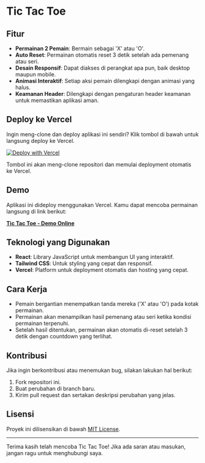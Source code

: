 # Tic Tac Toe

## Fitur

- **Permainan 2 Pemain**: Bermain sebagai 'X' atau 'O'.
- **Auto Reset**: Permainan otomatis reset 3 detik setelah ada pemenang atau seri.
- **Desain Responsif**: Dapat diakses di perangkat apa pun, baik desktop maupun mobile.
- **Animasi Interaktif**: Setiap aksi pemain dilengkapi dengan animasi yang halus.
- **Keamanan Header**: Dilengkapi dengan pengaturan header keamanan untuk memastikan aplikasi aman.

## Deploy ke Vercel

Ingin meng-clone dan deploy aplikasi ini sendiri? Klik tombol di bawah untuk langsung deploy ke Vercel.

[![Deploy with Vercel](https://vercel.com/button)](https://vercel.com/import/project?template=https://github.com/fleurdefontaine/tic-tac-toe)

Tombol ini akan meng-clone repositori dan memulai deployment otomatis ke Vercel.

## Demo

Aplikasi ini dideploy menggunakan Vercel. Kamu dapat mencoba permainan langsung di link berikut:

**[Tic Tac Toe - Demo Online](https://ttt-games-ei.vercel.app/)**

## Teknologi yang Digunakan

- **React**: Library JavaScript untuk membangun UI yang interaktif.
- **Tailwind CSS**: Untuk styling yang cepat dan responsif.
- **Vercel**: Platform untuk deployment otomatis dan hosting yang cepat.

## Cara Kerja

- Pemain bergantian menempatkan tanda mereka ('X' atau 'O') pada kotak permainan.
- Permainan akan menampilkan hasil pemenang atau seri ketika kondisi permainan terpenuhi.
- Setelah hasil ditentukan, permainan akan otomatis di-reset setelah 3 detik dengan countdown yang terlihat.

## Kontribusi

Jika ingin berkontribusi atau menemukan bug, silakan lakukan hal berikut:

1. Fork repositori ini.
2. Buat perubahan di branch baru.
3. Kirim pull request dan sertakan deskripsi perubahan yang jelas.

## Lisensi

Proyek ini dilisensikan di bawah [MIT License](LICENSE).

---

Terima kasih telah mencoba Tic Tac Toe! Jika ada saran atau masukan, jangan ragu untuk menghubungi saya.